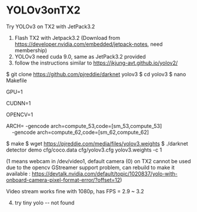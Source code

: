 # YOLOv3onTX2
Try YOLOv3 on TX2 with JetPack3.2

1. Flash TX2 with Jetpack3.2 (Download from https://developer.nvidia.com/embedded/jetpack-notes, need membership)
2. YOLOv3 need cuda 9.0, same as JetPack3.2 provided
3. follow the instructions similar to https://jkjung-avt.github.io/yolov2/
 
$ git clone https://github.com/pjreddie/darknet yolov3
$ cd yolov3
$ nano Makefile

GPU=1

CUDNN=1

OPENCV=1

ARCH= -gencode arch=compute_53,code=[sm_53,compute_53] \
      -gencode arch=compute_62,code=[sm_62,compute_62]

$ make
$ wget https://pjreddie.com/media/files/yolov3.weights
$ ./darknet detector demo cfg/coco.data cfg/yolov3.cfg yolov3.weights -c 1 

(1 means webcam in /dev/video1, default camera (0) on TX2 cannot be used due to the opencv GStreamer support problem, can rebuild to make it available : https://devtalk.nvidia.com/default/topic/1020837/yolo-with-onboard-camera-pixel-format-error/?offset=12)

Video stream works fine with 1080p, has FPS = 2.9 ~ 3.2

4. try tiny yolo -- not found 

